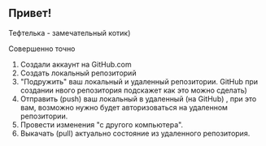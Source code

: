 ## Привет!

Тефтелька - замечательный котик)

Совершенно точно

1. Создали аккаунт на GitHub.com
2. Создать локальный репозиторий
3. "Подружить" ваш локальный и удаленный репозитории. GitHub при создании нвого репозитория подскажет как это можно сделать)
4. Отправить (push) ваш локальный в удаленный (на GitHub) , при это вам, возможно нужно будет авторизоваться на удаленном репозитории.
5. Провести изменения "с другого компьютера".
6. Выкачать (pull) актуально состояние из удаленного репозитория.